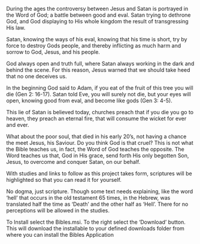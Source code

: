 During the ages the controversy between Jesus and Satan is portrayed in the Word of God; a battle between good and eval. Satan trying to dethrone God, and God displaying to His whole kingdom the result of transgressing His law.

Satan, knowing the ways of his eval, knowing that his time is short, try by force to destroy Gods people, and thereby inflicting as much harm and sorrow to God, Jesus, and his people.

God always open and truth full, where Satan always working in the dark and behind the scene. For this reason, Jesus warned that we should take heed that no one deceives us.

In the beginning God said to Adam, if you eat of the fruit of this tree you will die (Gen 2: 16-17). Satan told Eve, you will surely not die, but your eyes will open, knowing good from eval, and become like gods (Gen 3: 4-5).

This lie of Satan is believed today, churches preach that if you die you go to heaven, they preach an eternal fire, that will consume the wicket for ever and ever.

What about the poor soul, that died in his early 20’s, not having a chance the meet Jesus, his Saviour. Do you think God is that cruel? This is not what the Bible teaches us, in fact, the Word of God teaches the opposite. The Word teaches us that, God in His grace, send forth His only begotten Son, Jesus, to overcome and conquer Satan, on our behalf.

With studies and links to follow as this project takes form, scriptures will be highlighted so that you can read it for yourself.

No dogma, just scripture. Though some text needs explaining, like the word ‘hell’ that occurs in the old testament 65 times, in the Hebrew, was translated half the time as ‘Death’ and the other half as ‘Hell’. There for no perceptions will be allowed in the studies.


To Install select the Bibles.msi.
To the right select the ‘Download’ button.
This will download the installable to your defined downloads folder from where you can install the Bibles Application
